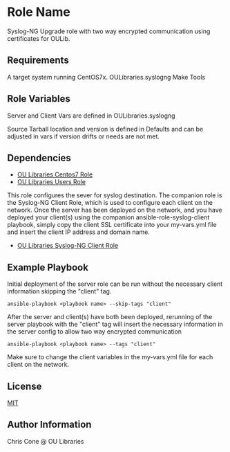 Role Name
=========

Syslog-NG Upgrade role with two way encrypted communication using certificates for OULib.

Requirements
------------

A target system running CentOS7x.
OULibraries.syslogng
Make Tools

Role Variables
--------------

Server and Client Vars are defined in OULibraries.syslogng

Source Tarball location and version is defined in Defaults and can be adjusted in vars if version drifts or needs are not met. 
 

Dependencies
------------

* [OU Libraries Centos7 Role](https://github.com/OULibraries/ansible-role-centos7)
* [OU Libraries Users Role](https://github.com/OULibraries/ansible-role-users)

This role configures the sever for syslog destination. The companion role is the Syslog-NG Client Role, which is used to configure each client on the network. Once the server has been deployed on the network, and you have deployed your client(s) using the companion ansible-role-syslog-client playbook, simply copy the client SSL certificate into your my-vars.yml file and insert the client IP address and domain name.

* [OU Libraries Syslog-NG Client Role](https://github.com/OULibraries/ansible-role-syslogng-client)


Example Playbook
----------------

Initial deployment of the server role can be run without the necessary client information skipping the "client" tag. 

	ansible-playbook <playbook name> --skip-tags "client"

After the server and client(s) have both been deployed, rerunning of the server playbook with the "client" tag will insert the necessary information in the server config to allow two way encrypted communication

	ansible-playbook <playbook name> --tags "client"

Make sure to change the client variables in the my-vars.yml file for each client on the network. 

License
-------

[MIT](https://github.com/OULibraries/ansible-role-syslogng/blob/master/LICENSE)

Author Information
------------------

Chris Cone @ OU Libraries

